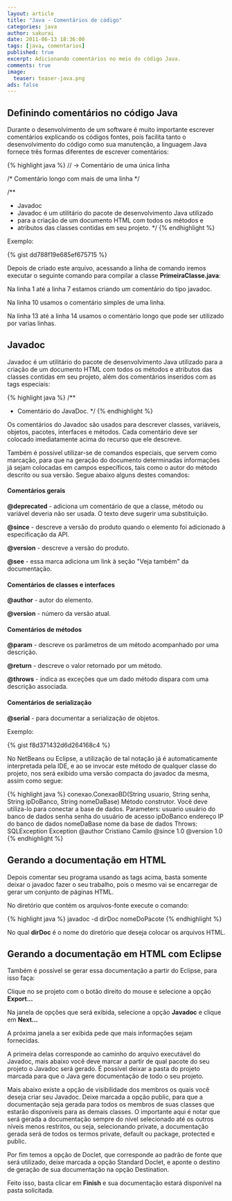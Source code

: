 ```yaml
---
layout: article
title: "Java - Comentários de código"
categories: java
author: sakurai
date: 2011-06-13 18:36:00
tags: [java, comentarios]
published: true
excerpt: Adicionando comentários no meio do código Java.
comments: true
image:
  teaser: teaser-java.png
ads: false
---
```


## Definindo comentários no código Java

Durante o desenvolvimento de um software é muito importante escrever comentários explicando os códigos fontes, pois facilita tanto o desenvolvimento do código como sua manutenção, a linguagem Java fornece três formas diferentes de escrever comentários:

{% highlight java %}
// -> Comentário de uma única linha

/* Comentário longo com mais
de uma linha */

/**
  * Javadoc
  * Javadoc é um utilitário do pacote de desenvolvimento Java utilizado
  * para a criação de um documento HTML com todos os métodos e
  * atributos das classes contidas em seu projeto.
  */
{% endhighlight %}

Exemplo:

{% gist dd788f19e685ef675715 %}

Depois de criado este arquivo, acessando a linha de comando iremos executar o seguinte comando para compilar a classe **PrimeiraClasse.java**:

Na linha 1 até a linha 7 estamos criando um comentário do tipo javadoc.

Na linha 10 usamos o comentário simples de uma linha.

Na linha 13 até a linha 14 usamos o comentário longo que pode ser utilizado por varias linhas.

## Javadoc

Javadoc é um utilitário do pacote de desenvolvimento Java utilizado para a criação de um documento HTML com todos os métodos e atributos das classes contidas em seu projeto, além dos comentários inseridos com as tags especiais:

{% highlight java %}
 /**
  * Comentário do JavaDoc.
  */
{% endhighlight %}

Os comentários do Javadoc são usados para descrever classes, variáveis, objetos, pacotes, interfaces e métodos. Cada comentário deve ser colocado imediatamente acima do recurso que ele descreve.

Também é possível utilizar-se de comandos especiais, que servem como marcação, para que na geração do documento determinadas informações já sejam colocadas em campos específicos, tais como o autor do método descrito ou sua versão. Segue abaixo alguns destes comandos:

#### Comentários gerais

**@deprecated** - adiciona um comentário de que a classe, método ou variável deveria não ser usada. O texto deve sugerir uma substituição.

**@since** - descreve a versão do produto quando o elemento foi adicionado à especificação da API.

**@version** - descreve a versão do produto.

**@see** - essa marca adiciona um link à seção "Veja também" da documentação.

#### Comentários de classes e interfaces

**@author** - autor do elemento.

**@version** - número da versão atual.

#### Comentários de métodos

**@param** - descreve os parâmetros de um método acompanhado por uma descrição.

**@return** - descreve o valor retornado por um método.

**@throws** - indica as exceções que um dado método dispara com uma descrição associada.

#### Comentários de serialização

**@serial** - para documentar a serialização de objetos.

Exemplo:

{% gist f8d371432d6d264168c4 %}

No NetBeans ou Eclipse, a utilização de tal notação já é automaticamente interpretada pela IDE, e ao se invocar este método de qualquer classe do projeto, nos será exibido uma versão compacta do javadoc da mesma, assim como segue:

{% highlight java %}
conexao.ConexaoBD(String usuario, String senha, String ipDoBanco, String nomeDaBase)
  Método construtor.
  Você deve utiliza-lo para conectar a base de dados.
Parameters:
  usuario usuário do banco de dados
  senha senha do usuário de acesso
  ipDoBanco endereço IP do banco de dados
  nomeDaBase nome da base de dados
Throws:
  SQLException
  Exception
@author
  Cristiano Camilo
@since
  1.0
@version
  1.0
{% endhighlight %}

## Gerando a documentação em HTML

Depois comentar seu programa usando as tags acima, basta somente deixar o javadoc fazer o seu trabalho, pois o mesmo vai se encarregar de gerar um conjunto de páginas HTML.

No diretório que contém os arquivos-fonte execute o comando:

{% highlight java %}
javadoc -d dirDoc nomeDoPacote
{% endhighlight %}

No qual **dirDoc** é o nome do diretório que deseja colocar os arquivos HTML.

## Gerando a documentação em HTML com Eclipse

Também é possível se gerar essa documentação a partir do Eclipse, para isso faça:

Clique no se projeto com o botão direito do mouse e selecione a opção **Export...**

Na janela de opções que será exibida, selecione a opção **Javadoc** e clique em **Next...**

A próxima janela a ser exibida pede que mais informações sejam fornecidas.

A primeira delas corresponde ao caminho do arquivo executável do Javadoc, mais abaixo você deve marcar a partir de qual pacote do seu projeto o Javadoc será gerado. É possível deixar a pasta do projeto marcada para que o Java gere documentação de todo o seu projeto.

Mais abaixo existe a opção de visibilidade dos membros os quais você deseja criar seu Javadoc. Deixe marcada a opção public, para que a documentação seja gerada para todos os membros de suas classes que estarão disponíveis para as demais classes. O importante aqui é notar que será gerada a documentação sempre do nível selecionado até os outros níveis menos restritos, ou seja, selecionando private, a documentação gerada será de todos os termos private, default ou package, protected e public.

Por fim temos a opção de Doclet, que corresponde ao padrão de fonte que será utilizado, deixe marcada a opção Standard Doclet, e aponte o destino de geração de sua documentação na opção Destination.

Feito isso, basta clicar em **Finish** e sua documentação estará disponível na pasta solicitada.
